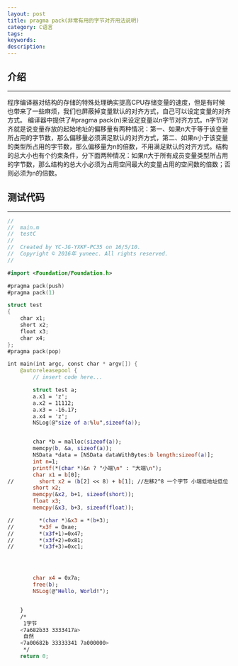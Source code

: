 ```yaml
---
layout: post
title: pragma pack(非常有用的字节对齐用法说明)
category: C语言
tags: 
keywords: 
description:
---
```


## 介绍
---
程序编译器对结构的存储的特殊处理确实提高CPU存储变量的速度，但是有时候也带来了一些麻烦，我们也屏蔽掉变量默认的对齐方式，自己可以设定变量的对齐方式。
编译器中提供了#pragma pack(n)来设定变量以n字节对齐方式。n字节对齐就是说变量存放的起始地址的偏移量有两种情况：第一、如果n大于等于该变量所占用的字节数，那么偏移量必须满足默认的对齐方式，第二、如果n小于该变量的类型所占用的字节数，那么偏移量为n的倍数，不用满足默认的对齐方式。结构的总大小也有个约束条件，分下面两种情况：如果n大于所有成员变量类型所占用的字节数，那么结构的总大小必须为占用空间最大的变量占用的空间数的倍数；否则必须为n的倍数。


##  测试代码
---

````swift
//
//  main.m
//  testC
//
//  Created by YC-JG-YXKF-PC35 on 16/5/10.
//  Copyright © 2016年 yuneec. All rights reserved.
//

#import <Foundation/Foundation.h>

#pragma pack(push)
#pragma pack(1)

struct test
{
    char x1;
    short x2;
    float x3;
    char x4;
};
#pragma pack(pop)

int main(int argc, const char * argv[]) {
    @autoreleasepool {
        // insert code here...

        struct test a;
        a.x1 = 'z';
        a.x2 = 11112;
        a.x3 = -16.17;
        a.x4 = 'z';
        NSLog(@"size of a:%lu",sizeof(a));


        char *b = malloc(sizeof(a));
        memcpy(b, &a, sizeof(a));
        NSData *data = [NSData dataWithBytes:b length:sizeof(a)];
        int n=1;
        printf(*(char *)&n ? "小端\n" : "大端\n");
        char x1 = b[0];
//        short x2 = (b[2] << 8) + b[1]; //左移2^8 一个字节 小端低地址低位
        short x2;
        memcpy(&x2, b+1, sizeof(short));
        float x3;
        memcpy(&x3, b+3, sizeof(float));

//        *(char *)&x3 = *(b+3);
//        *x3f = 0xae;
//        *(x3f+1)=0x47;
//        *(x3f+2)=0x81;
//        *(x3f+3)=0xc1;




        char x4 = 0x7a;
        free(b);
        NSLog(@"Hello, World!");


    }
    /*
     1字节
    <7a682b33 3333417a>
     自然
    <7a00682b 33333341 7a000000>
     */
    return 0;
````